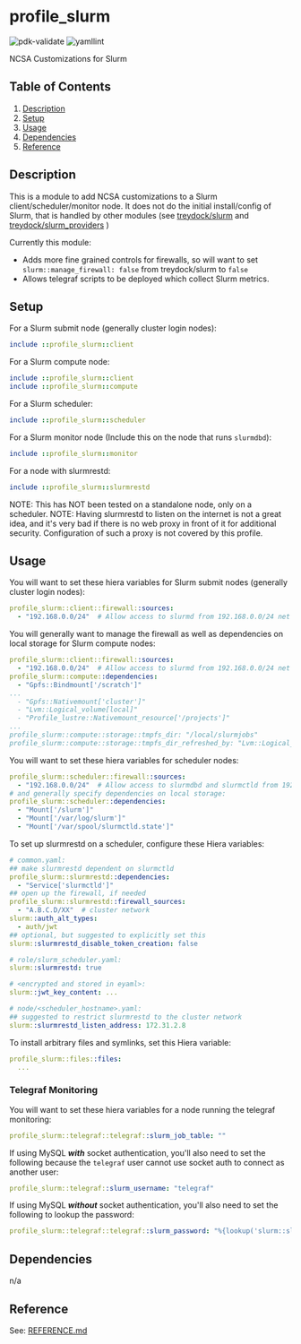 # profile_slurm

![pdk-validate](https://github.com/ncsa/puppet-profile_slurm/workflows/pdk-validate/badge.svg)
![yamllint](https://github.com/ncsa/puppet-profile_slurm/workflows/yamllint/badge.svg)

NCSA Customizations for Slurm

## Table of Contents

1. [Description](#description)
1. [Setup](#setup)
1. [Usage](#usage)
1. [Dependencies](#dependencies)
1. [Reference](#reference)


## Description

This is a module to add NCSA customizations to a Slurm client/scheduler/monitor node. It does not do the initial install/config of Slurm, that is handled by other modules (see [treydock/slurm](https://forge.puppet.com/modules/treydock/slurm) and [treydock/slurm_providers](https://forge.puppet.com/modules/treydock/slurm_providers) )

Currently this module:
- Adds more fine grained controls for firewalls, so will want to set `slurm::manage_firewall: false` from treydock/slurm to `false`
- Allows telegraf scripts to be deployed which collect Slurm metrics.


## Setup

For a Slurm submit node (generally cluster login nodes):
```ruby
include ::profile_slurm::client
```

For a Slurm compute node:
```ruby
include ::profile_slurm::client
include ::profile_slurm::compute
```

For a Slurm scheduler:
```ruby
include ::profile_slurm::scheduler
```

For a Slurm monitor node (Include this on the node that runs `slurmdbd`):
```ruby
include ::profile_slurm::monitor
```

For a node with slurmrestd:
```ruby
include ::profile_slurm::slurmrestd
```
NOTE: This has NOT been tested on a standalone node, only on a scheduler.
NOTE: Having slurmrestd to listen on the internet is not a great idea, and it's very bad if there is no web proxy in front of it for additional security. Configuration of such a proxy is not covered by this profile.


## Usage

You will want to set these hiera variables for Slurm submit nodes (generally cluster login nodes):
```yaml
profile_slurm::client::firewall::sources:
  - "192.168.0.0/24"  # Allow access to slurmd from 192.168.0.0/24 net
```

You will generally want to manage the firewall as well as dependencies on local storage for Slurm compute nodes:
```yaml
profile_slurm::client::firewall::sources:
  - "192.168.0.0/24"  # Allow access to slurmd from 192.168.0.0/24 net
profile_slurm::compute::dependencies:
  - "Gpfs::Bindmount['/scratch']"
...
  - "Gpfs::Nativemount['cluster']"
  - "Lvm::Logical_volume[local]"
  - "Profile_lustre::Nativemount_resource['/projects']"
...
profile_slurm::compute::storage::tmpfs_dir: "/local/slurmjobs"
profile_slurm::compute::storage::tmpfs_dir_refreshed_by: "Lvm::Logical_volume[local]"
```

You will want to set these hiera variables for scheduler nodes:
```yaml
profile_slurm::scheduler::firewall::sources:
  - "192.168.0.0/24"  # Allow access to slurmdbd and slurmctld from 192.168.0.0/24 net
# and generally specify dependencies on local storage:
profile_slurm::scheduler::dependencies:
  - "Mount['/slurm']"
  - "Mount['/var/log/slurm']"
  - "Mount['/var/spool/slurmctld.state']"
```

To set up slurmrestd on a scheduler, configure these Hiera variables:
```yaml
# common.yaml:
## make slurmrestd dependent on slurmctld
profile_slurm::slurmrestd::dependencies:
  - "Service['slurmctld']"
## open up the firewall, if needed
profile_slurm::slurmrestd::firewall_sources:
  - "A.B.C.D/XX"  # cluster network
slurm::auth_alt_types:
  - auth/jwt
## optional, but suggested to explicitly set this
slurm::slurmrestd_disable_token_creation: false

# role/slurm_scheduler.yaml:
slurm::slurmrestd: true

# <encrypted and stored in eyaml>:
slurm::jwt_key_content: ...

# node/<scheduler_hostname>.yaml:
## suggested to restrict slurmrestd to the cluster network
slurm::slurmrestd_listen_address: 172.31.2.8
```

To install arbitrary files and symlinks, set this Hiera variable:
```yaml
profile_slurm::files::files:
  ...
```

### Telegraf Monitoring

You will want to set these hiera variables for a node running the telegraf monitoring:
```yaml
profile_slurm::telegraf::telegraf::slurm_job_table: ""
```

If using MySQL ***with*** socket authentication, you'll also need to set the following because the `telegraf` user cannot use socket auth to connect as another user:
```yaml
profile_slurm::telegraf::slurm_username: "telegraf"
```

If using MySQL ***without*** socket authentication, you'll also need to set the following to lookup the password:
```yaml
profile_slurm::telegraf::telegraf::slurm_password: "%{lookup('slurm::slurmdbd_storage_pass')}"  # This is a VAULT lookup, use the keyname you have chosen for storing the slurmdb user account password
```


## Dependencies

n/a


## Reference

See: [REFERENCE.md](REFERENCE.md)

